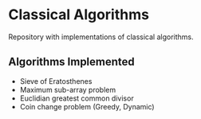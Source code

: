 # Classical Algorithms

Repository with implementations of classical algorithms.

## Algorithms Implemented

- Sieve of Eratosthenes
- Maximum sub-array problem
- Euclidian greatest common divisor
- Coin change problem (Greedy, Dynamic)
